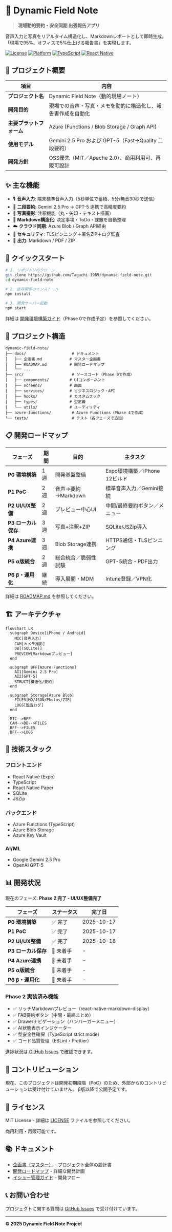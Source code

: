 # 📘 Dynamic Field Note

> **現場動的要約・安全同期 出張報告アプリ**

音声入力と写真をリアルタイム構造化し、Markdownレポートとして即時生成。
「現場で95%、オフィスで5%仕上げる報告書」を実現します。

[![License](https://img.shields.io/badge/License-MIT-blue.svg)](LICENSE)
[![Platform](https://img.shields.io/badge/Platform-iOS%20%7C%20Android-lightgrey.svg)](https://expo.dev/)
[![TypeScript](https://img.shields.io/badge/TypeScript-5.0-blue.svg)](https://www.typescriptlang.org/)
[![React Native](https://img.shields.io/badge/React%20Native-Expo-000000.svg)](https://expo.dev/)

## 🎯 プロジェクト概要

| 項目                     | 内容                                                         |
| ------------------------ | ------------------------------------------------------------ |
| **プロジェクト名**       | Dynamic Field Note（動的現場ノート）                         |
| **開発目的**             | 現場での音声・写真・メモを動的に構造化し、報告書作成を自動化 |
| **主要プラットフォーム** | Azure (Functions / Blob Storage / Graph API)                 |
| **使用モデル**           | Gemini 2.5 Pro および GPT-5（Fast→Quality 二段要約）         |
| **開発方針**             | OSS優先（MIT／Apache 2.0）、商用利用可、再販可設計           |

## ✨ 主な機能

- 🎙 **音声入力**: 端末標準音声入力（5秒単位で蓄積、5分/無音30秒で送信）
- 🤖 **二段要約**: Gemini 2.5 Pro → GPT-5 連携で高精度要約
- 📸 **写真撮影**: 注釈機能（丸・矢印・テキスト描画）
- 🧠 **Markdown構造化**: 決定事項・ToDo・課題を自動整理
- ☁️ **クラウド同期**: Azure Blob / Graph API経由
- 🔐 **セキュリティ**: TLSピンニング＋署名ZIP＋ログ監査
- 📄 **出力**: Markdown / PDF / ZIP

## 🚀 クイックスタート

```bash
# 1. リポジトリのクローン
git clone https://github.com/Taguchi-1989/dynamic-field-note.git
cd dynamic-field-note

# 2. 依存関係のインストール
npm install

# 3. 開発サーバー起動
npm start
```

詳細は [開発環境構築ガイド](docs/setup-guide.md)（Phase 0で作成予定）を参照してください。

## 📂 プロジェクト構造

```
dynamic-field-note/
├── docs/                    # ドキュメント
│   ├── 企画書.md            # マスター企画書
│   ├── ROADMAP.md          # 開発ロードマップ
│   └── ...
├── src/                     # ソースコード（Phase 0で作成）
│   ├── components/         # UIコンポーネント
│   ├── screens/            # 画面
│   ├── services/           # ビジネスロジック・API
│   ├── hooks/              # カスタムフック
│   ├── types/              # 型定義
│   └── utils/              # ユーティリティ
├── azure-functions/         # Azure Functions（Phase 4で作成）
└── tests/                   # テスト（各フェーズで追加）
```

## 📋 開発ロードマップ

| フェーズ            | 期間 | 目的                 | 主タスク                      |
| ------------------- | ---- | -------------------- | ----------------------------- |
| **P0 環境構築**     | 1週  | 開発基盤整備         | Expo環境構築／iPhone 12ビルド |
| **P1 PoC**          | 2週  | 音声→要約→Markdown   | 標準音声入力／Gemini接続      |
| **P2 UI/UX整備**    | 2週  | プレビュー中心UI     | 中間/最終要約ボタン／メニュー |
| **P3 ローカル保存** | 3週  | 写真+注釈+ZIP        | SQLite/JSZip導入              |
| **P4 Azure連携**    | 3週  | Blob Storage連携     | HTTPS通信・TLSピンニング      |
| **P5 α版統合**      | 2週  | 総合統合／脆弱性試験 | GPT-5統合・PDF出力            |
| **P6 β・運用化**    | 継続 | 導入展開・MDM        | Intune登録／VPN化             |

詳細は [ROADMAP.md](docs/ROADMAP.md) を参照してください。

## 🏗️ アーキテクチャ

```mermaid
flowchart LR
  subgraph Device[iPhone / Android]
    MIC[音声入力]
    CAM[カメラ撮影]
    DB[(SQLite)]
    PREVIEW[Markdownプレビュー]
  end

  subgraph BFF[Azure Functions]
    AI1[Gemini 2.5 Pro]
    AI2[GPT-5]
    STRUCT[構造化/要約]
  end

  subgraph Storage[Azure Blob]
    FILES[MD/JSON/Photos/ZIP]
    LOGS[監査ログ]
  end

  MIC-->BFF
  CAM-->DB-->FILES
  BFF-->FILES
  BFF-->LOGS
```

## 🔧 技術スタック

### フロントエンド

- React Native (Expo)
- TypeScript
- React Native Paper
- SQLite
- JSZip

### バックエンド

- Azure Functions (TypeScript)
- Azure Blob Storage
- Azure Key Vault

### AI/ML

- Google Gemini 2.5 Pro
- OpenAI GPT-5

## 📊 開発状況

現在のフェーズ: **Phase 2 完了 - UI/UX整備完了**

| フェーズ             | ステータス | 完了日     |
| -------------------- | ---------- | ---------- |
| **P0 環境構築**      | ✅ 完了    | 2025-10-17 |
| **P1 PoC**           | ✅ 完了    | 2025-10-17 |
| **P2 UI/UX整備**     | ✅ 完了    | 2025-10-18 |
| **P3 ローカル保存**  | 🔲 未着手  | -          |
| **P4 Azure連携**     | 🔲 未着手  | -          |
| **P5 α版統合**       | 🔲 未着手  | -          |
| **P6 β・運用化**     | 🔲 未着手  | -          |

### Phase 2 実装済み機能

- ✅ リッチMarkdownプレビュー（react-native-markdown-display）
- ✅ FAB要約ボタン（中間・最終まとめ）
- ✅ Drawerナビゲーション（ハンバーガーメニュー）
- ✅ AI状態表示インジケーター
- ✅ 型安全性確保（TypeScript strict mode）
- ✅ コード品質管理（ESLint・Prettier）

進捗状況は [GitHub Issues](https://github.com/Taguchi-1989/dynamic-field-note/issues) で確認できます。

## 🤝 コントリビューション

現在、このプロジェクトは開発初期段階（PoC）のため、外部からのコントリビューションは受け付けていません。
β版以降で公開予定です。

## 📝 ライセンス

MIT License - 詳細は [LICENSE](LICENSE) ファイルを参照してください。

商用利用・再販可能です。

## 📚 ドキュメント

- [企画書（マスター）](docs/企画書.md) - プロジェクト全体の設計書
- [開発ロードマップ](docs/ROADMAP.md) - 詳細な開発計画
- [イシュー管理ガイド](https://github.com/Taguchi-1989/dynamic-field-note/issues/1) - 開発フロー

## 📞 お問い合わせ

プロジェクトに関する質問は [GitHub Issues](https://github.com/Taguchi-1989/dynamic-field-note/issues) で受け付けています。

---

**© 2025 Dynamic Field Note Project**
